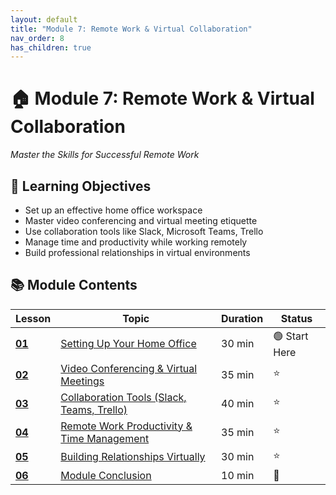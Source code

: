 ```yaml
---
layout: default
title: "Module 7: Remote Work & Virtual Collaboration"
nav_order: 8
has_children: true
---
```


<div class="course-navigation">
<h1>🏠 Module 7: Remote Work & Virtual Collaboration</h1>
<p><em>Master the Skills for Successful Remote Work</em></p>
</div>

## 🎯 **Learning Objectives**
- Set up an effective home office workspace
- Master video conferencing and virtual meeting etiquette  
- Use collaboration tools like Slack, Microsoft Teams, Trello
- Manage time and productivity while working remotely
- Build professional relationships in virtual environments

## 📚 **Module Contents**

<table class="module-table">
<thead>
<tr>
<th>Lesson</th>
<th>Topic</th>
<th>Duration</th>
<th>Status</th>
</tr>
</thead>
<tbody>
<tr>
<td><strong><a href="setting_up_home_office.md">01</a></strong></td>
<td><a href="setting_up_home_office.md">Setting Up Your Home Office</a></td>
<td>30 min</td>
<td>🟢 Start Here</td>
</tr>
<tr>
<td><strong><a href="video_conferencing_basics.md">02</a></strong></td>
<td><a href="video_conferencing_basics.md">Video Conferencing & Virtual Meetings</a></td>
<td>35 min</td>
<td>⭐</td>
</tr>
<tr>
<td><strong><a href="collaboration_tools.md">03</a></strong></td>
<td><a href="collaboration_tools.md">Collaboration Tools (Slack, Teams, Trello)</a></td>
<td>40 min</td>
<td>⭐</td>
</tr>
<tr>
<td><strong><a href="remote_productivity.md">04</a></strong></td>
<td><a href="remote_productivity.md">Remote Work Productivity & Time Management</a></td>
<td>35 min</td>
<td>⭐</td>
</tr>
<tr>
<td><strong><a href="virtual_networking.md">05</a></strong></td>
<td><a href="virtual_networking.md">Building Relationships Virtually</a></td>
<td>30 min</td>
<td>⭐</td>
</tr>
<tr>
<td><strong><a href="course_conclusion.md">06</a></strong></td>
<td><a href="course_conclusion.md">Module Conclusion</a></td>
<td>10 min</td>
<td>🎯</td>
</tr>
</tbody>
</table>